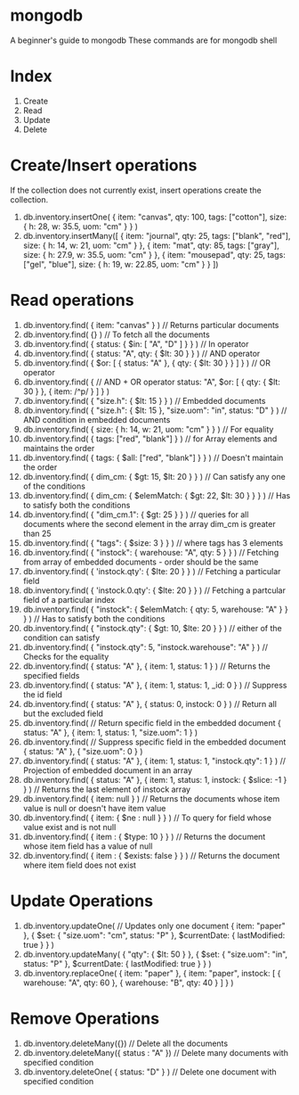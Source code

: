 # mongodb
A beginner's guide to mongodb
These commands are for mongodb shell

# Index
1. Create
2. Read
3. Update
4. Delete

# Create/Insert operations
If the collection does not currently exist, insert operations create the collection.
1. db.inventory.insertOne(
   { item: "canvas", qty: 100, tags: ["cotton"], size: { h: 28, w: 35.5, uom: "cm" } }
   )
2. db.inventory.insertMany([
   { item: "journal", qty: 25, tags: ["blank", "red"], size: { h: 14, w: 21, uom: "cm" } },
   { item: "mat", qty: 85, tags: ["gray"], size: { h: 27.9, w: 35.5, uom: "cm" } },
   { item: "mousepad", qty: 25, tags: ["gel", "blue"], size: { h: 19, w: 22.85, uom: "cm" } }
   ])

# Read operations
1. db.inventory.find( { item: "canvas" } ) // Returns particular documents
2. db.inventory.find( {} ) // To fetch all the documents
3. db.inventory.find( { status: { $in: [ "A", "D" ] } } ) // In operator
4. db.inventory.find( { status: "A", qty: { $lt: 30 } } ) // AND operator
5. db.inventory.find( { $or: [ { status: "A" }, { qty: { $lt: 30 } } ] } ) // OR operator
6. db.inventory.find( { // AND + OR operator
     status: "A",
     $or: [ { qty: { $lt: 30 } }, { item: /^p/ } ]
   } )
8. db.inventory.find( { "size.h": { $lt: 15 } } ) // Embedded documents
9. db.inventory.find( { "size.h": { $lt: 15 }, "size.uom": "in", status: "D" } ) // AND condition in embedded documents
10. db.inventory.find( { size: { h: 14, w: 21, uom: "cm" } } ) // For equality
11. db.inventory.find( { tags: ["red", "blank"] } ) // for Array elements and maintains the order
12. db.inventory.find( { tags: { $all: ["red", "blank"] } } ) // Doesn't maintain the order
13. db.inventory.find( { dim_cm: { $gt: 15, $lt: 20 } } ) // Can satisfy any one of the conditions
14. db.inventory.find( { dim_cm: { $elemMatch: { $gt: 22, $lt: 30 } } } ) // Has to satisfy both the conditions
15. db.inventory.find( { "dim_cm.1": { $gt: 25 } } ) // queries for all documents where the second element in the array dim_cm is greater than 25
16. db.inventory.find( { "tags": { $size: 3 } } ) // where tags has 3 elements
17. db.inventory.find( { "instock": { warehouse: "A", qty: 5 } } ) // Fetching from array of embedded documents - order should be the same
18. db.inventory.find( { 'instock.qty': { $lte: 20 } } ) // Fetching a particular field
19. db.inventory.find( { 'instock.0.qty': { $lte: 20 } } ) // Fetching a partcular field of a particular index
20. db.inventory.find( { "instock": { $elemMatch: { qty: 5, warehouse: "A" } } } ) // Has to satisfy both the conditions
21. db.inventory.find( { "instock.qty": { $gt: 10,  $lte: 20 } } ) // either of the condition can satisfy
22. db.inventory.find( { "instock.qty": 5, "instock.warehouse": "A" } ) // Checks for the equality
23. db.inventory.find( { status: "A" }, { item: 1, status: 1 } ) // Returns the specified fields
24. db.inventory.find( { status: "A" }, { item: 1, status: 1, _id: 0 } ) // Suppress the id field
25. db.inventory.find( { status: "A" }, { status: 0, instock: 0 } ) // Return all but the excluded field
26. db.inventory.find( // Return specific field in the embedded document
   { status: "A" },
   { item: 1, status: 1, "size.uom": 1 }
   ) 
27. db.inventory.find( // Suppress specific field in the embedded document
   { status: "A" },
   { "size.uom": 0 }
   )
28. db.inventory.find( { status: "A" }, { item: 1, status: 1, "instock.qty": 1 } ) // Projection of embedded document in an array
29. db.inventory.find( { status: "A" }, { item: 1, status: 1, instock: { $slice: -1 } } ) // Returns the last element of instock array
30. db.inventory.find( { item: null } ) // Returns the documents whose item value is null or doesn't have item value
31. db.inventory.find( { item: { $ne : null } } ) // To query for field whose value exist and is not null
32. db.inventory.find( { item : { $type: 10 } } ) // Returns the document whose item field has a value of null
33. db.inventory.find( { item : { $exists: false } } ) // Returns the document where item field does not exist

# Update Operations
1. db.inventory.updateOne( // Updates only one document 
   { item: "paper" },
   {
     $set: { "size.uom": "cm", status: "P" },
     $currentDate: { lastModified: true }
   }
   )
2. db.inventory.updateMany(
   { "qty": { $lt: 50 } },
   {
     $set: { "size.uom": "in", status: "P" },
     $currentDate: { lastModified: true }
   }
   )
3. db.inventory.replaceOne(
   { item: "paper" },
   { item: "paper", instock: [ { warehouse: "A", qty: 60 }, { warehouse: "B", qty: 40 } ] }
   )
 
# Remove Operations
1. db.inventory.deleteMany({}) // Delete all the documents
2. db.inventory.deleteMany({ status : "A" }) // Delete many documents with specified condition
3. db.inventory.deleteOne( { status: "D" } ) // Delete one document with specified condition
